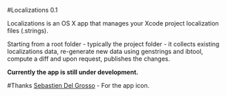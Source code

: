 #Localizations 0.1

Localizations is an OS X app that manages your Xcode project localization files (.strings).

Starting from a root folder - typically the project folder - it collects existing localizations data, re-generate new data using genstrings and ibtool, compute a diff and upon request, publishes the changes.

**Currently the app is still under development.**

#Thanks
[Sebastien Del Grosso](http://sebastiendelgrosso.myportfolio.com) - For the app icon.